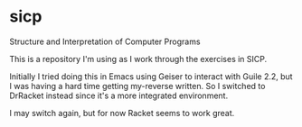 # sicp
Structure and Interpretation of Computer Programs

This is a repository I'm using as I work through the exercises in SICP.

Initially I tried doing this in Emacs using Geiser to interact with Guile 2.2, but I was having a hard time getting my-reverse written.  So I switched to DrRacket instead since it's a more integrated environment.

I may switch again, but for now Racket seems to work great.

